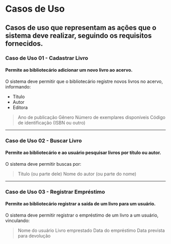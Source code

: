 # Casos de Uso
## Casos de uso que representam as ações que o sistema deve realizar, seguindo os requisitos fornecidos.

### Caso de Uso 01 - Cadastrar Livro
#### Permite ao bibliotecário adicionar um novo livro ao acervo.
O sistema deve permitir que o bibliotecário registre novos livros no acervo, informando:
* Título
* Autor
* Editora
> Ano de publicação
> Gênero
> Número de exemplares disponíveis
> Código de identificação (ISBN ou outro)
---
### Caso de Uso 02 - Buscar Livro
#### Permite ao bibliotecário e ao usuário pesquisar livros por título ou autor.

O sistema deve permitir buscas por:
> Título (ou parte dele)
> Nome do autor (ou parte do nome)
---
### Caso de Uso 03 - Registrar Empréstimo
#### Permite ao bibliotecário registrar a saída de um livro para um usuário.

O sistema deve permitir registrar o empréstimo de um livro a um usuário, vinculando:
> Nome do usuário
> Livro emprestado
> Data do empréstimo
> Data prevista para devolução
